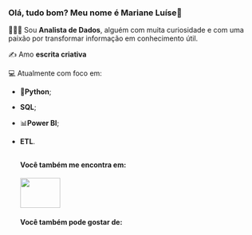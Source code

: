 ### Olá, tudo bom? Meu nome é Mariane Luíse👋

🧑🏻‍💻 Sou **Analista de Dados**, alguém com muita curiosidade e com uma paixão por transformar informação em conhecimento útil.

✍️ Amo **escrita criativa**


💻 Atualmente com foco em: 

- 🐍**Python**;
- **SQL**;
- 📊**Power BI**;
- **ETL**.

  ##

  #### Você também me encontra em:
  <a href="https://www.linkedin.com/in/mluiseanastacio/">
  <img width="80" height="60" img src= "https://img.shields.io/badge/linkedin-%230077B5.svg?style=for-the-badge&logo=linkedin&logoColor=white"/>
  </a>

  #### Você também pode gostar de:
